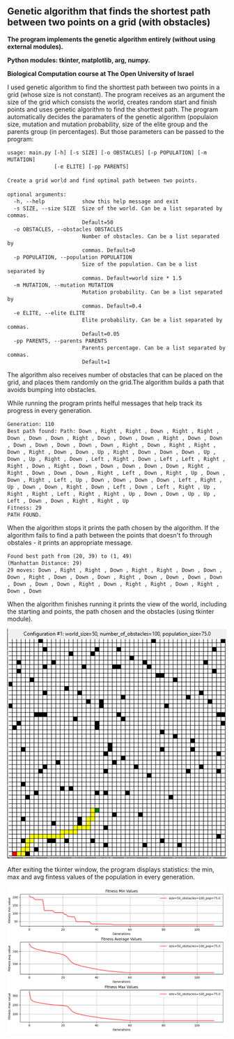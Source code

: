 Genetic algorithm that finds the shortest path between two points on a grid (with obstacles)
---------------------------------------------------------------------------------------------
**The program implements the genetic algorithm entirely (without using external modules).**

**Python modules: tkinter, matplotlib, arg, numpy.**

**Biological Computation course at The Open University of Israel**

I used genetic algorithm to find the shorttest path between two points in a grid (whose size is not constant).
The program receives as an argument the size of the grid which consists the world, creates random start and finish points and uses genetic algorithm to find the shorttest path.
The program automatically decides the paramaters of the genetic algorithm (populaion size, mutation and mutation probability, size of the elite group and the parents group (in percentages). But those parameters can be passed to the program:

```
usage: main.py [-h] [-s SIZE] [-o OBSTACLES] [-p POPULATION] [-m MUTATION]
               [-e ELITE] [-pp PARENTS]

Create a grid world and find optimal path between two points.

optional arguments:
  -h, --help            show this help message and exit
  -s SIZE, --size SIZE  Size of the world. Can be a list separated by commas.
                        Default=50
  -o OBSTACLES, --obstacles OBSTACLES
                        Number of obstacles. Can be a list separated by
                        commas. Default=0
  -p POPULATION, --population POPULATION
                        Size of the population. Can be a list separated by
                        commas. Default=world size * 1.5
  -m MUTATION, --mutation MUTATION
                        Mutation probability. Can be a list separated by
                        commas. Default=0.4
  -e ELITE, --elite ELITE
                        Elite probability. Can be a list separated by commas.
                        Default=0.05
  -pp PARENTS, --parents PARENTS
                        Parents percentage. Can be a list separated by commas.
                        Default=1
```

The algorithm also receives number of obstacles that can be placed on the grid, and places them randomly on the grid.The algorithm builds a path that avoids bumping into obstacles.

While running the program prints helful messages that help track its progress in every generation.
```
Generation: 110 
Best path found: Path: Down , Right , Right , Down , Right , Right , Down , Down , Down , Right , Down , Down , Down , Right , Down , Down , Down , Down , Down , Down , Down , Right , Down , Right , Right , Down , Right , Down , Down , Up , Right , Down , Down , Down , Up , Down , Up , Right , Down , Left , Right , Down , Left , Left , Right , Right , Down , Right , Down , Down , Down , Down , Down , Right , Right , Down , Down , Down , Right , Left , Down , Right , Up , Down , Down , Right , Left , Up , Down , Down , Down , Down , Left , Right , Up , Down , Down , Right , Down , Left , Down , Left , Right , Up , Right , Right , Left , Right , Right , Up , Down , Down , Up , Up , Left , Down , Down , Right , Right , Up 
Fitness: 29
PATH FOUND.
```

When the algorithm stops it prints the path chosen by the algorithm. If the algorithm fails to find a path between the points that doesn't fo through obstales - it prints an appropriate message.
```
Found best path from (20, 39) to (1, 49)
(Manhattan Distance: 29)
29 moves: Down , Right , Right , Down , Right , Right , Down , Down , Down , Right , Down , Down , Down , Right , Down , Down , Down , Down , Down , Down , Down , Right , Down , Right , Right , Down , Right , Down , Down
```

When the algorithm finishes running it prints the view of the world, including the starting and points, the path chosen and the obstacles (using tkinter module).

![alt text](https://github.com/belea7/Shortest_Path_Genetic_Algorithm/blob/main/picures/gird_displau.PNG?raw=true)

After exiting the tkinter window, the program displays statistics: the min, max and avg fintess values of the population in every generation.

![alt text](https://github.com/belea7/Shortest_Path_Genetic_Algorithm/blob/main/picures/Statistics.PNG?raw=true)
